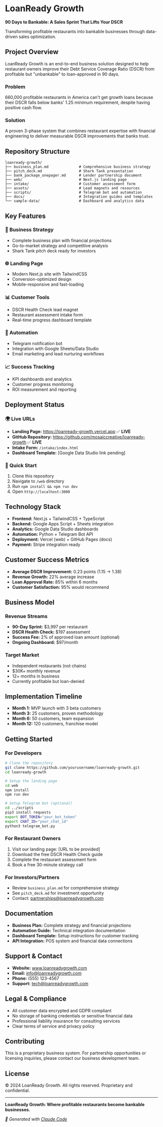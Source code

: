 # LoanReady Growth

**90 Days to Bankable: A Sales Sprint That Lifts Your DSCR**

Transforming profitable restaurants into bankable businesses through data-driven sales optimization.

## Project Overview

LoanReady Growth is an end-to-end business solution designed to help restaurant owners improve their Debt Service Coverage Ratio (DSCR) from profitable but "unbankable" to loan-approved in 90 days.

### Problem
660,000 profitable restaurants in America can't get growth loans because their DSCR falls below banks' 1.25 minimum requirement, despite having positive cash flow.

### Solution
A proven 3-phase system that combines restaurant expertise with financial engineering to deliver measurable DSCR improvements that banks trust.

## Repository Structure

```
loanready-growth/
├── business_plan.md              # Comprehensive business strategy
├── pitch_deck.md                 # Shark Tank presentation
├── bank_package_onepager.md      # Lender partnership document
├── web/                          # Next.js landing page
├── intake/                       # Customer assessment form
├── assets/                       # Lead magnets and resources
├── scripts/                      # Telegram bot and automation
├── docs/                         # Integration guides and templates
└── sample-data/                  # Dashboard and analytics data
```

## Key Features

### 🎯 Business Strategy
- Complete business plan with financial projections
- Go-to-market strategy and competitive analysis
- Shark Tank pitch deck ready for investors

### 🌐 Landing Page
- Modern Next.js site with TailwindCSS
- Conversion-optimized design
- Mobile-responsive and fast-loading

### 📊 Customer Tools
- DSCR Health Check lead magnet
- Restaurant assessment intake form
- Real-time progress dashboard template

### 🤖 Automation
- Telegram notification bot
- Integration with Google Sheets/Data Studio
- Email marketing and lead nurturing workflows

### 📈 Success Tracking
- KPI dashboards and analytics
- Customer progress monitoring
- ROI measurement and reporting

## Deployment Status

### 🌍 Live URLs
- **Landing Page:** https://loanready-growth.vercel.app ✅ **LIVE**
- **GitHub Repository:** https://github.com/mosaiccreative/loanready-growth ✅ **LIVE**
- **Intake Form:** `/intake/index.html`
- **Dashboard Template:** [Google Data Studio link pending]

### 🚀 Quick Start
1. Clone this repository
2. Navigate to `/web` directory
3. Run `npm install && npm run dev`
4. Open `http://localhost:3000`

## Technology Stack

- **Frontend:** Next.js + TailwindCSS + TypeScript
- **Backend:** Google Apps Script + Sheets integration
- **Analytics:** Google Data Studio dashboards
- **Automation:** Python + Telegram Bot API
- **Deployment:** Vercel (web) + GitHub Pages (docs)
- **Payment:** Stripe integration ready

## Customer Success Metrics

- **Average DSCR Improvement:** 0.23 points (1.15 → 1.38)
- **Revenue Growth:** 22% average increase
- **Loan Approval Rate:** 85% within 6 months
- **Customer Satisfaction:** 95% would recommend

## Business Model

### Revenue Streams
- **90-Day Sprint:** $3,997 per restaurant
- **DSCR Health Check:** $197 assessment
- **Success Fee:** 2% of approved loan amount (optional)
- **Ongoing Dashboard:** $97/month

### Target Market
- Independent restaurants (not chains)
- $30K+ monthly revenue
- 12+ months in business
- Currently profitable but loan-denied

## Implementation Timeline

- **Month 1:** MVP launch with 3 beta customers
- **Month 3:** 25 customers, proven methodology  
- **Month 6:** 50 customers, team expansion
- **Month 12:** 120 customers, franchise model

## Getting Started

### For Developers
```bash
# Clone the repository
git clone https://github.com/yourusername/loanready-growth.git
cd loanready-growth

# Setup the landing page
cd web
npm install
npm run dev

# Setup Telegram bot (optional)
cd ../scripts
pip3 install requests
export BOT_TOKEN="your_bot_token"
export CHAT_ID="your_chat_id"
python3 telegram_bot.py
```

### For Restaurant Owners
1. Visit our landing page: [URL to be provided]
2. Download the free DSCR Health Check guide
3. Complete the restaurant assessment form
4. Book a free 30-minute strategy call

### For Investors/Partners
- Review `business_plan.md` for comprehensive strategy
- See `pitch_deck.md` for investment opportunity
- Contact: partnerships@loanreadygrowth.com

## Documentation

- **Business Plan:** Complete strategy and financial projections
- **Automation Guide:** Technical integration documentation  
- **Dashboard Template:** Setup instructions for customer tracking
- **API Integration:** POS system and financial data connections

## Support & Contact

- **Website:** www.loanreadygrowth.com
- **Email:** info@loanreadygrowth.com
- **Phone:** (555) 123-4567
- **Support:** tech@loanreadygrowth.com

## Legal & Compliance

- All customer data encrypted and GDPR compliant
- No storage of banking credentials or sensitive financial data
- Professional liability insurance for consulting services
- Clear terms of service and privacy policy

## Contributing

This is a proprietary business system. For partnership opportunities or licensing inquiries, please contact our business development team.

## License

© 2024 LoanReady Growth. All rights reserved. Proprietary and confidential.

---

**LoanReady Growth: Where profitable restaurants become bankable businesses.**

*🤖 Generated with [Claude Code](https://claude.ai/code)*
